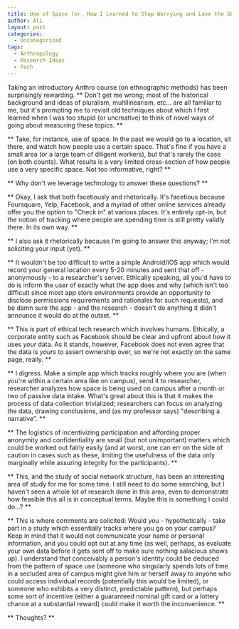 ```yaml
---
title: Use of Space (or, How I Learned to Stop Worrying and Love the GPS)
author: Ali
layout: post
categories:
  - Uncategorized
tags:
  - Anthropology
  - Research Ideas
  - Tech
---
```

Taking an introductory Anthro course (on ethnographic methods) has been surprisingly rewarding. 
**
  Don't get me wrong; most of the historical background and ideas of pluralism, multilinearism, etc... are all familiar to me, but it's prompting me to revisit old techniques about which I first learned when I was too stupid (or uncreative) to think of novel ways of going about measuring these topics.
**

**
  Take, for instance, use of space. In the past we would go to a location, sit there, and watch how people use a certain space. That's fine if you have a small area (or a large team of diligent workers), but that's rarely the case (on both counts). What results is a very limited cross-section of how people use a very specific space. Not too informative, right?
**

**
  Why don't we leverage technology to answer these questions?
**

**
  Okay, I ask that both facetiously and rhetorically. It's facetious because Foursquare, Yelp, Facebook, and a myriad of other online services already offer you the option to "Check in" at various places. It's entirely opt-in, but the notion of tracking where people are spending time is still pretty validly there. In its own way.
**

**
  I also ask it rhetorically because I'm going to answer this anyway; I'm not soliciting your input (yet).
**

**
  It wouldn't be too difficult to write a simple Android/iOS app which would record your general location every 5-20 minutes and sent that off - anonymously - to a researcher's server. Ethically speaking, all you'd have to do is inform the user of exactly what the app does and why (which isn't too difficult since most app store environments provide an opportunity to disclose permissions requirements and rationales for such requests), and be damn sure the app - and the research - doesn't do anything it didn't announce it would do at the outset.
**

**
  This is part of ethical tech research which involves humans. Ethically, a corporate entity such as Facebook should be clear and upfront about how it uses *your* data. As it stands, however, Facebook does not even agree that the data is *yours* to assert ownership over, so we're not exactly on the same page, really.
**

**
  I digress. Make a simple app which tracks roughly where you are (when you're within a certain area like on campus), send it to researcher, researcher analyzes how space is being used on campus after a month or two of passive data intake. What's great about this is that it makes the process of data collection trivialized; researchers can focus on analyzing the data, drawing conclusions, and (as my professor says) "describing a narrative".
**

**
  The logistics of incentivizing participation and affording proper anonymity and confidentiality are small (but not unimportant) matters which could be worked out fairly easily (and at worst, one can err on the side of caution in cases such as these, limiting the usefulness of the data only marginally while assuring integrity for the participants).
**

**
  This, and the study of social network structure, has been an interesting area of study for me for some time. I still need to do some searching, but I haven't seen a whole lot of research done in this area, even to demonstrate how feasible this all is in conceptual terms. Maybe this is something I could do...?
**

**
  This is where comments are solicited: Would you - hypothetically - take part in a study which essentially tracks where you go on your campus? Keep in mind that it would not communicate your name or personal information, and you could opt out at any time (as well, perhaps, as evaluate your own data before it gets sent off to make sure nothing salacious shows up). I understand that conceivably a person's identity could be deduced from the pattern of space use (someone who singularly spends lots of time in a secluded area of campus might give him or herself away to anyone who could access individual records (potentially this would be limited), or someone who exhibits a very distinct, predictable pattern), but perhaps some sort of incentive (either a guaranteed nominal gift card or a lottery chance at a substantial reward) could make it worth the inconvenience.
**

**
  Thoughts?
**
